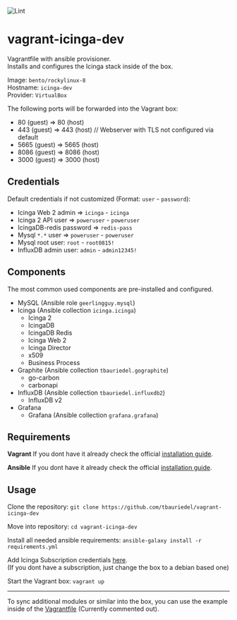 ![Lint](https://github.com/tbauriedel/vagrant-icinga-dev/actions/workflows/linting.yml/badge.svg)

# vagrant-icinga-dev

Vagrantfile with ansible provisioner.  
Installs and configures the Icinga stack inside of the box.

Image: `bento/rockylinux-8`  
Hostname: `icinga-dev`  
Provider: `VirtualBox`  

The following ports will be forwarded into the Vagrant box:
* 80 (guest) => 80 (host)
* 443 (guest) => 443 (host) // Webserver with TLS not configured via default
* 5665 (guest) => 5665 (host)
* 8086 (guest) => 8086 (host)
* 3000 (guest) => 3000 (host)

## Credentials

Default credentials if not customized (Format: `user` - `password`):
* Icinga Web 2 admin => `icinga` - `icinga`
* Icinga 2 API user => `poweruser` - `poweruser`
* IcingaDB-redis password => `redis-pass`
* Mysql `*.*` user => `poweruser` - `poweruser`
* Mysql root user: `root` - `root0815!`
* InfluxDB admin user: `admin` - `admin12345!`

## Components

The most common used components are pre-installed and configured.
* MySQL (Ansible role `geerlingguy.mysql`)
* Icinga (Ansible collection `icinga.icinga`)
  * Icinga 2
  * IcingaDB
  * IcingaDB Redis
  * Icinga Web 2
  * Icinga Director
  * x509
  * Business Process
* Graphite (Ansible collection `tbauriedel.gographite`)
  * go-carbon
  * carbonapi
* InfluxDB (Ansible collection `tbauriedel.influxdb2`)
  * InfluxDB v2
* Grafana
  * Grafana (Ansible collection `grafana.grafana`)

## Requirements

**Vagrant**
If you dont have it already check the official [installation guide](https://developer.hashicorp.com/vagrant/docs/installation).

**Ansible**
If you dont have it already check the official [installation guide](https://docs.ansible.com/ansible/latest/installation_guide/intro_installation.html).

## Usage
Clone the repository: `git clone https://github.com/tbauriedel/vagrant-icinga-dev`

Move into repository: `cd vagrant-icinga-dev`

Install all needed ansible requirements: `ansible-galaxy install -r requirements.yml`

Add Icinga Subscription credentials [here](ansible/vars/icinga2_repo.yml).  
(If you dont have a subscription, just change the box to a debian based one)

Start the Vagrant box: `vagrant up`

---

To sync additional modules or similar into the box, you can use the example inside of the [Vagrantfile](Vagrantfile) (Currently commented out).
